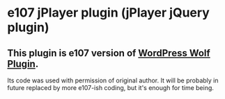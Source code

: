 # e107 jPlayer plugin (jPlayer jQuery plugin)

## This plugin is e107 version of [WordPress Wolf Plugin](http://wolfthemes.com/plugin/wolf-jplayer/). 
Its code was used with permission of original author. It will be probably in future replaced by more e107-ish coding,
but it's enough for time being.

 